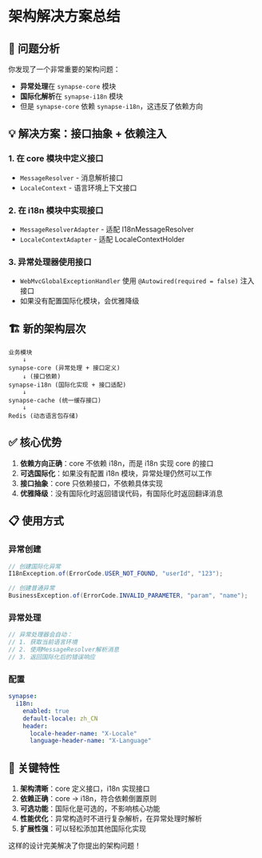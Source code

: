 # 架构解决方案总结

## 🚨 问题分析
你发现了一个非常重要的架构问题：
- **异常处理**在 `synapse-core` 模块
- **国际化解析**在 `synapse-i18n` 模块  
- 但是 `synapse-core` 依赖 `synapse-i18n`，这违反了依赖方向

## 💡 解决方案：接口抽象 + 依赖注入

### 1. 在 core 模块中定义接口
- `MessageResolver` - 消息解析接口
- `LocaleContext` - 语言环境上下文接口

### 2. 在 i18n 模块中实现接口
- `MessageResolverAdapter` - 适配 I18nMessageResolver
- `LocaleContextAdapter` - 适配 LocaleContextHolder

### 3. 异常处理器使用接口
- `WebMvcGlobalExceptionHandler` 使用 `@Autowired(required = false)` 注入接口
- 如果没有配置国际化模块，会优雅降级

## 🏗️ 新的架构层次

```
业务模块
    ↓
synapse-core (异常处理 + 接口定义)
    ↓ (接口依赖)
synapse-i18n (国际化实现 + 接口适配)
    ↓
synapse-cache (统一缓存接口)
    ↓
Redis (动态语言包存储)
```

## ✅ 核心优势

1. **依赖方向正确**：core 不依赖 i18n，而是 i18n 实现 core 的接口
2. **可选国际化**：如果没有配置 i18n 模块，异常处理仍然可以工作
3. **接口抽象**：core 只依赖接口，不依赖具体实现
4. **优雅降级**：没有国际化时返回错误代码，有国际化时返回翻译消息

## 📋 使用方式

### 异常创建
```java
// 创建国际化异常
I18nException.of(ErrorCode.USER_NOT_FOUND, "userId", "123");

// 创建普通异常
BusinessException.of(ErrorCode.INVALID_PARAMETER, "param", "name");
```

### 异常处理
```java
// 异常处理器会自动：
// 1. 获取当前语言环境
// 2. 使用MessageResolver解析消息
// 3. 返回国际化后的错误响应
```

### 配置
```yaml
synapse:
  i18n:
    enabled: true
    default-locale: zh_CN
    header:
      locale-header-name: "X-Locale"
      language-header-name: "X-Language"
```

## 🎯 关键特性

1. **架构清晰**：core 定义接口，i18n 实现接口
2. **依赖正确**：core → i18n，符合依赖倒置原则
3. **可选功能**：国际化是可选的，不影响核心功能
4. **性能优化**：异常构造时不进行复杂解析，在异常处理时解析
5. **扩展性强**：可以轻松添加其他国际化实现

这样的设计完美解决了你提出的架构问题！
